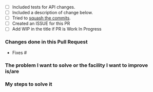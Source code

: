 <!-- Don't delete anything without explicit instructions from a maintainer. -->

<!-- Check by changing each `[ ]` to `[x]`. Please take note of the whitespace as it matters. -->
- [ ] Included tests for API changes.
- [ ] Included a description of change below.
- [ ] Tried to [squash the commits][squash].
- [ ] Created an ISSUE for this PR 
- [ ] Add WIP in the title if PR is Work In Progress
### Changes done in this Pull Request



- Fixes #<Add issue number here>


<!-- please summarize the problem you faced -->
<!-- Please remove unwanted words in following topic -->
### The problem I want to solve or the facility I want to improve is/are
<!-- Mention the bug/facility solved/improved -->

### My steps to solve it
<!-- Please summarize the solution you chose.
     Mention the files changed. Add what changes you have done. -->



[squash]: https://stackoverflow.com/questions/5189560/squash-my-last-x-commits-together-using-git
